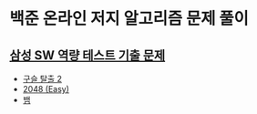 # 백준 온라인 저지 알고리즘 문제 풀이

## [삼성 SW 역량 테스트 기출 문제](./삼성%20SW%20역량%20테스트%20기출%20문제/README.md)
- [구슬 탈출 2](./삼성%20SW%20역량%20테스트%20기출%20문제/구슬%20탈출%202.py)
- [2048 (Easy)](./삼성%20SW%20역량%20테스트%20기출%20문제/2048%20easy.py)
- [뱀](./삼성%20SW%20역량%20테스트%20기출%20문제/뱀.py)

